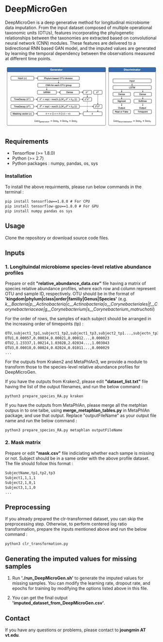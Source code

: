 # DeepMicroGen
DeepMicroGen is a deep generative method for longitudinal microbiome data imputation. From the input dataset composed of multiple operational taxonomic units (OTUs), features incorporating the phylogenetic relationships between the taxonomies are extracted based on convolutional neural network (CNN) modules. These features are delivered to a bidirectional RNN based GAN model, and the imputed values are generated by learning the temporal dependency between the observations measured at different time points.

![Figure](https://github.com/joungmin-choi/DeepMicroGen/blob/main/fig_architecture.png?raw=true)

## Requirements
* Tensorflow (>= 1.8.0)
* Python (>= 2.7)
* Python packages : numpy, pandas, os, sys

### Installation
To install the above requirments, please run below commands in the terminal :
```
pip install tensorflow==1.8.0 # For CPU
pip install tensorflow-gpu==1.8.0 # For GPU
pip install numpy pandas os sys
```

## Usage
Clone the repository or download source code files.

## Inputs
### 1. Longituindal microbiome species-level relative abundance profiles
Prepare or edit **"relative_abundance_data.csv"** file having a matrix of species relative abundance profiles, where each row and column represent OTU and sample ID, respectively. OTU should be in the format of **'kingdom|phylum|class|order|familiy|Genus|Species'** (e.g. *k__Bacteria|p__Actinobacteria|c__Actinobacteria|o__Corynebacteriales|f__Corynebacteriaceae|g__Corynebacterium|s__Corynebacterium_matruchotii*)

For the order of rows, the samples of each subject should be arranged in the increasing order of timepoints (tp) :

```
OTU,subject1_tp1,subject1_tp2,subject1_tp3,subject2_tp1...,subjectn_tp3
OTU1,0.00057,0.00034,0.00021,0.00012...,0.000023
OTU2,1.23337,1.00214,1.03028,2.02034...,1.003043
OTU3,0.00018,0.00024,0.02024,0.01011...,0.000029
...
```
For the outputs from Kraken2 and MetaPhlAn3, we provide a module to transform those to the species-level relative abundance profiles for DeepMicroGen.

If you have the outputs from Kraken2, please edit **"dataset_list.txt"** file having the list of the output filenames, and run the below command :
```
python3 prepare_species_RA.py kraken
```

If you have the outputs from MetaPhlAn, please merge all the metphlan outpus in to one talbe, using **merge_metaphlan_tables.py** in MetaPhlAn package, and use that output. Replace "outputFileName" as your output file name and run the below command : 
```
python3 prepare_species_RA.py metaphlan outputFileName
```

### 2. Mask matrix 
Prepare or edit **"mask.csv"** file indiciating whether each sampe is missing or not. Subject should be in a same order with the above profile dataset. The file should follow this format :
```
SubjectName,tp1,tp2,tp3
Subject1,1,1,1
Subject2,1,0,1
Subject3,1,1,0
...
```

## Preprocessing
If you already prepared the clr-transformed dataset, you can skip the preprocessing step. 
Otherwise, to perform centered log ratio transformation, prepare the inputs mentioned above and run the below command :
```
python3 clr_transformation.py
```

## Generating the imputed values for missing samples
1. Run **'./run_DeepMicroGen.sh'** to generate the imputed values for missing samples. You can modify the learning rate, dropout rate, and epochs for training by modifying the options listed above in this file.

2. You can get the final output **'imputed_dataset_from_DeepMicroGen.csv'**.

## Contact
If you have any questions or problems, please contact to **joungmin AT vt.edu**.

